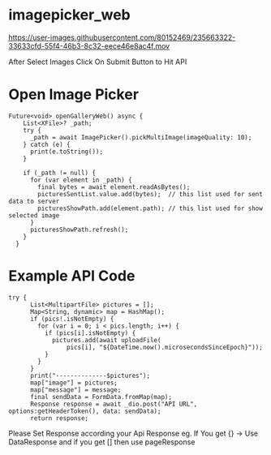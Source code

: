 # imagepicker_web
 
https://user-images.githubusercontent.com/80152469/235663322-33633cfd-55f4-46b3-8c32-eece46e8ac4f.mov

After Select Images Click On Submit Button to Hit API

# Open Image Picker
```
Future<void> openGalleryWeb() async {
    List<XFile>? _path;
    try {
      _path = await ImagePicker().pickMultiImage(imageQuality: 10);
    } catch (e) {
      print(e.toString());
    }

    if (_path != null) {
      for (var element in _path) {
        final bytes = await element.readAsBytes();
        picturesSentList.value.add(bytes);  // this list used for sent data to server
        picturesShowPath.add(element.path); // this list used for show selected image
      }
      picturesShowPath.refresh();
    }
  }
```

# Example API Code

```
try {
      List<MultipartFile> pictures = [];
      Map<String, dynamic> map = HashMap();
      if (pics!.isNotEmpty) {
        for (var i = 0; i < pics.length; i++) {
          if (pics[i].isNotEmpty) {
            pictures.add(await uploadFile(
                pics[i], "${DateTime.now().microsecondsSinceEpoch}"));
          }
        }
      }
      print("--------------$pictures");
      map["image"] = pictures;
      map["message"] = message;
      final sendData = FormData.fromMap(map);
      Response response = await _dio.post("API URL", options:getHeaderToken(), data: sendData);
      return response;
```
Please Set Response according your Api Response eg. If You get {} -> Use DataResponse and if you get [] then use pageResponse
